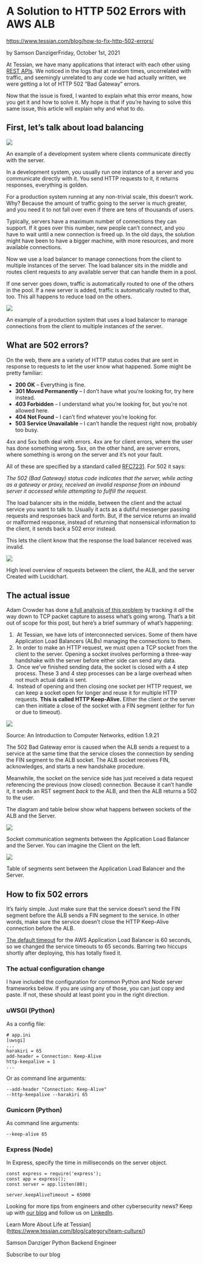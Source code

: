 # A Solution to HTTP 502 Errors with AWS ALB

https://www.tessian.com/blog/how-to-fix-http-502-errors/


by Samson DanzigerFriday, October 1st, 2021

At Tessian, we have many applications that interact with each other using [REST APIs](https://www.redhat.com/en/topics/api/what-is-a-rest-api). We noticed in the logs that at random times, uncorrelated with traffic, and seemingly unrelated to any code we had actually written, we were getting a lot of HTTP 502 “Bad Gateway” errors.

Now that the issue is fixed, I wanted to explain what this error means, how you get it and how to solve it. My hope is that if you’re having to solve this same issue, this article will explain why and what to do.

## First, let’s talk about load balancing

![](https://www.tessian.com/wp-content/uploads/2020/11/image1.png)

An example of a development system where clients communicate directly with the server.

In a development system, you usually run one instance of a server and you communicate directly with it. You send HTTP requests to it, it returns responses, everything is golden.

For a production system running at any non-trivial scale, this doesn’t work. Why? Because the amount of traffic going to the server is much greater, and you need it to not fall over even if there are tens of thousands of users.

Typically, servers have a maximum number of connections they can support. If it goes over this number, new people can’t connect, and you have to wait until a new connection is freed up. In the old days, the solution might have been to have a bigger machine, with more resources, and more available connections.

Now we use a load balancer to manage connections from the client to multiple instances of the server. The load balancer sits in the middle and routes client requests to any available server that can handle them in a pool.

If one server goes down, traffic is automatically routed to one of the others in the pool. If a new server is added, traffic is automatically routed to that, too. This all happens to reduce load on the others.

![](https://www.tessian.com/wp-content/uploads/2020/11/image2.png)

An example of a production system that uses a load balancer to manage connections from the client to multiple instances of the server.

## What are 502 errors?

On the web, there are a variety of HTTP status codes that are sent in response to requests to let the user know what happened. Some might be pretty familiar:

- **200 OK** – Everything is fine.
- **301 Moved Permanently** – I don’t have what you’re looking for, try here instead.
- **403 Forbidden** – I understand what you’re looking for, but you’re not allowed here.
- **404 Not Found** – I can’t find whatever you’re looking for.
- **503 Service Unavailable** – I can’t handle the request right now, probably too busy.

4xx and 5xx both deal with errors. 4xx are for client errors, where the user has done something wrong. 5xx, on the other hand, are server errors, where something is wrong on the server and it’s not your fault.

All of these are specified by a standard called [RFC7231](https://tools.ietf.org/html/rfc7231#section-6.6.3). For 502 it says:

_The 502 (Bad Gateway) status code indicates that the server, while acting as a gateway or proxy, received an invalid response from an inbound server it accessed while attempting to fulfill the request._

The load balancer sits in the middle, between the client and the actual service you want to talk to. Usually it acts as a dutiful messenger passing requests and responses back and forth. But, if the service returns an invalid or malformed response, instead of returning that nonsensical information to the client, it sends back a 502 error instead.

This lets the client know that the response the load balancer received was invalid.

![](https://www.tessian.com/wp-content/uploads/2020/11/image6.png)

High level overview of requests between the client, the ALB, and the server Created with Lucidchart.

## The actual issue

Adam Crowder has done [a full analysis of this problem](https://adamcrowder.net/posts/node-express-api-and-aws-alb-502/) by tracking it _all_ the way down to TCP packet capture to assess what’s going wrong. That’s a bit out of scope for this post, but here’s a brief summary of what’s happening:

1.  At Tessian, we have lots of interconnected services. Some of them have Application Load Balancers (ALBs) managing the connections to them.
2.  In order to make an HTTP request, we must open a TCP socket from the client to the server. Opening a socket involves performing a three-way handshake with the server before either side can send any data.
3.  Once we’ve finished sending data, the socket is closed with a 4 step process. These 3 and 4 step processes can be a large overhead when not much actual data is sent.
4.  Instead of opening and then closing one socket per HTTP request, we can keep a socket open for longer and reuse it for multiple HTTP requests. **This is called HTTP Keep-Alive.** Either the client _or_ the server can then initiate a close of the socket with a FIN segment (either for fun or due to timeout).

![](https://www.tessian.com/wp-content/uploads/2020/11/Screenshot-2020-11-03-at-16.14.13-e1604420186830.png)

Source: An Introduction to Computer Networks, edition 1.9.21



The 502 Bad Gateway error is caused when the ALB sends a request to a service at the same time that the service closes the connection by sending the FIN segment to the ALB socket. The ALB socket receives FIN, acknowledges, and starts a new handshake procedure.

Meanwhile, the socket on the service side has just received a data request referencing the previous (now closed) connection. Because it can’t handle it, it sends an RST segment _back_ to the ALB, and then the ALB returns a 502 to the user.

The diagram and table below show what happens between sockets of the ALB and the Server.

![](https://www.tessian.com/wp-content/uploads/2020/11/image5.png)

Socket communication segments between the Application Load Balancer and the Server. You can imagine the Client on the left.



![](https://www.tessian.com/wp-content/uploads/2020/11/Screenshot-2020-11-03-at-16.11.14.png)

Table of segments sent between the Application Load Balancer and the Server.

## How to fix 502 errors

It’s fairly simple. Just make sure that the service doesn’t send the FIN segment before the ALB sends a FIN segment to the service. In other words, make sure the service doesn’t close the HTTP Keep-Alive connection before the ALB.

[The default timeout](https://docs.aws.amazon.com/elasticloadbalancing/latest/application/application-load-balancers.html#connection-idle-timeout) for the AWS Application Load Balancer is 60 seconds, so we changed the service timeouts to 65 seconds. Barring two hiccups shortly after deploying, this has totally fixed it.

### The actual configuration change

I have included the configuration for common Python and Node server frameworks below. If you are using any of those, you can just copy and paste. If not, these should at least point you in the right direction.



### uWSGI (Python)

As a config file:

```
# app.ini
[uwsgi]
...
harakiri = 65
add-header = Connection: Keep-Alive
http-keepalive = 1
...
```

Or as command line arguments:

```
--add-header "Connection: Keep-Alive" 
--http-keepalive --harakiri 65
```

### Gunicorn (Python)

As command line arguments:

```
--keep-alive 65
```

### Express (Node)

In Express, specify the time in milliseconds on the server object.

```
const express = require('express');
const app = express();
const server = app.listen(80);

server.keepAliveTimeout = 65000
```

Looking for more tips from engineers and other cybersecurity news? Keep up with [our blog](https://www.tessian.com/blog/) and follow us on [LinkedIn](https://www.linkedin.com/company/tessian/).

Learn More About Life at Tessian](https://www.tessian.com/blog/category/team-culture/)

Samson Danziger
Python Backend Engineer

Subscribe to our blog
